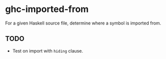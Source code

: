 ghc-imported-from
=================

For a given Haskell source file, determine where a symbol is imported from.

## TODO

* Test on import with ```hiding``` clause.
